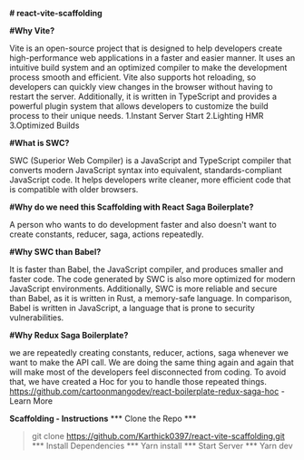 **# react-vite-scaffolding**

**#Why Vite?**
 
Vite is an open-source project that is designed to help developers create high-performance web applications in a faster and easier manner. 
It uses an intuitive build system and an optimized compiler to make the development process smooth and efficient. 
Vite also supports hot reloading, so developers can quickly view changes in the browser without having to restart the server. 
Additionally, it is written in TypeScript and provides a powerful plugin system that allows developers to customize the build process to their unique needs.
1.Instant Server Start
2.Lighting HMR
3.Optimized Builds

**#What is SWC?**

SWC (Superior Web Compiler) is a JavaScript and TypeScript compiler that converts modern JavaScript syntax into equivalent, standards-compliant JavaScript code. 
It helps developers write cleaner, more efficient code that is compatible with older browsers.

**#Why do we need this Scaffolding with React Saga Boilerplate?**

A person who wants to do development faster and also doesn't want to create constants, reducer, saga, actions repeatedly.

**#Why SWC than Babel?**

It is faster than Babel, the JavaScript compiler, and produces smaller and faster code. 
The code generated by SWC is also more optimized for modern JavaScript environments. 
Additionally, SWC is more reliable and secure than Babel, as it is written in Rust, a memory-safe language. 
In comparison, Babel is written in JavaScript, a language that is prone to security vulnerabilities.

**#Why Redux Saga Boilerplate?**

we are repeatedly creating constants, reducer, actions, saga whenever we want to make the API call.
We are doing the same thing again and again that will make most of the developers feel disconnected from coding.
To avoid that, we have created a Hoc for you to handle those repeated things.
https://github.com/cartoonmangodev/react-boilerplate-redux-saga-hoc - Learn More

**Scaffolding - Instructions**
*** Clone the Repo ***
>git clone https://github.com/Karthick0397/react-vite-scaffolding.git
*** Install Dependencies ***
>Yarn install
*** Start Server ***
>Yarn dev
